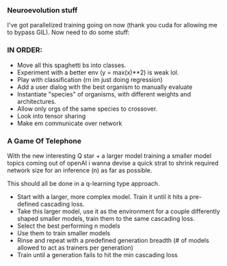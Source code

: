 ### Neuroevolution stuff

I've got parallelized training going on now (thank you cuda for allowing me to bypass GIL).
Now need to do some stuff:

### IN ORDER:  
 - Move all this spaghetti bs into classes.
 - Experiment with a better env (y = max(x)**2) is weak lol.
 - Play with classification (rn im just doing regression)
 - Add a user dialog with the best organism to manually evaluate
 - Instantiate "species" of organisms, with different weights and architectures.
 - Allow only orgs of the same species to crossover.
 - Look into tensor sharing
 - Make em communicate over network

### A Game Of Telephone

With the new interesting Q star + a larger model training a smaller model topics coming out of openAI i wanna devise a quick
strat to shrink required network size for an inference (n) as far as possible.

This should all be done in a q-learning type approach.

 - Start with a larger, more complex model. Train it until it hits a pre-defined cascading loss.
 - Take this larger model, use it as the environment for a couple differently shaped smaller models, train them to the same cascading loss.
 - Select the best performing n models
 - Use them to train smaller models
 - Rinse and repeat with a predefined generation breadth (# of models allowed to act as trainers per generation)
 - Train until a generation fails to hit the min cascading loss
